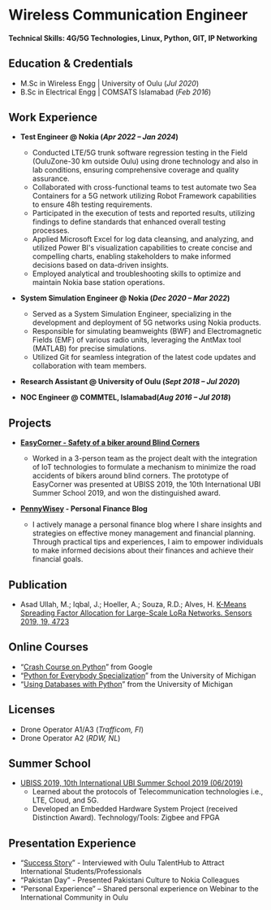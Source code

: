 # Wireless Communication Engineer
#### Technical Skills: 4G/5G Technologies, Linux, Python, GIT, IP Networking

## Education & Credentials
- M.Sc in Wireless Engg | University of Oulu (_Jul 2020_)
- B.Sc in Electrical Engg | COMSATS Islamabad (_Feb 2016_)

## Work Experience
- **Test Engineer @ Nokia (_Apr 2022 – Jan 2024_)**
    - Conducted LTE/5G trunk software regression testing in the Field (OuluZone-30 km outside Oulu) using drone technology and also in lab conditions, ensuring comprehensive coverage and quality assurance.
    - Collaborated with cross-functional teams to test automate two Sea Containers for a 5G network utilizing Robot Framework capabilities to ensure 48h testing requirements.
    - Participated in the execution of tests and reported results, utilizing findings to define standards that enhanced overall testing processes.
    - Applied Microsoft Excel for log data cleansing, and analyzing, and utilized Power BI's visualization capabilities to create concise and compelling charts, enabling stakeholders to make informed decisions based on data-driven insights.
    - Employed analytical and troubleshooting skills to optimize and maintain Nokia base station operations.

- **System Simulation Engineer @ Nokia (_Dec 2020 – Mar 2022_)**
    - Served as a System Simulation Engineer, specializing in the development and deployment of 5G networks using Nokia products.
    - Responsible for simulating beamweights (BWF) and Electromagnetic Fields (EMF) of various radio units, leveraging the AntMax tool (MATLAB) for precise simulations.
    - Utilized Git for seamless integration of the latest code updates and collaboration with team members.

- **Research Assistant @ University of Oulu (_Sept 2018 – Jul 2020_)**

- **NOC Engineer @ COMMTEL, Islamabad(_Aug 2016 – Jul 2018_)**

## Projects
- **[EasyCorner - Safety of a biker around Blind Corners](https://ubicomp.oulu.fi/UBISS2019)**
    - Worked in a 3-person team as the project dealt with the integration of IoT technologies to formulate a mechanism to minimize the road accidents of bikers around blind corners. The prototype of EasyCorner was presented at UBISS 2019, the 10th International UBI Summer School 2019, and won the distinguished award.

- **[PennyWisey](https://pennywisey.com) - Personal Finance Blog**
    - I actively manage a personal finance blog where I share insights and strategies on effective money management and financial planning. Through practical tips and experiences, I aim to empower individuals to make informed decisions about their finances and achieve their financial goals.



## Publication
- Asad Ullah, M.; Iqbal, J.; Hoeller, A.; Souza, R.D.; Alves, H. [K-Means Spreading Factor Allocation for Large-Scale LoRa Networks. Sensors 2019, 19, 4723](https://www.mdpi.com/1424-8220/19/21/4723)

## Online Courses
- “[Crash Course on Python](https://www.coursera.org/account/accomplishments/verify/8ZZXGTVC4NKM?utm_campaign=copybutton_certificate&utm_content=cert_image&utm_medium=certificate&utm_source=link)” from Google
- “[Python for Everybody Specialization](https://www.coursera.org/account/accomplishments/specialization/certificate/GW8NH2DAKPYQ)” from the University of Michigan
- “[Using Databases with Python](https://www.coursera.org/account/accomplishments/certificate/3KDV33WB86AZ)” from the University of Michigan

## Licenses
- Drone Operator A1/A3 (_Trafficom, FI_)
- Drone Operator A2 (_RDW, NL_)

## Summer School
- [UBISS 2019, 10th International UBI Summer School 2019 (06/2019)](https://ubicomp.oulu.fi/UBISS2019)
    - Learned about the protocols of Telecommunication technologies i.e., LTE, Cloud, and 5G.
    - Developed an Embedded Hardware System Project (received Distinction Award). Technology/Tools: Zigbee and FPGA

## Presentation Experience
- “[Success Story](https://www.youtube.com/watch?v=N24SsOPkJBc&ab_channel=Oulunkaupunki)” - Interviewed with Oulu TalentHub to Attract International Students/Professionals
- “Pakistan Day” - Presented Pakistani Culture to Nokia Colleagues
- “Personal Experience” – Shared personal experience on Webinar to the International Community in Oulu

